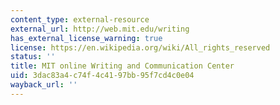 ```yaml
---
content_type: external-resource
external_url: http://web.mit.edu/writing
has_external_license_warning: true
license: https://en.wikipedia.org/wiki/All_rights_reserved
status: ''
title: MIT online Writing and Communication Center
uid: 3dac83a4-c74f-4c41-97bb-95f7cd4c0e04
wayback_url: ''
---
```

